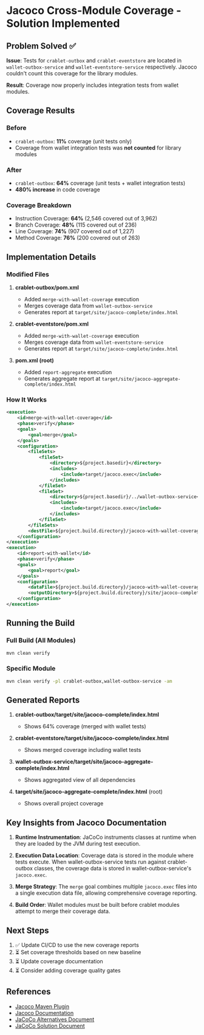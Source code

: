 # Jacoco Cross-Module Coverage - Solution Implemented

## Problem Solved ✅

**Issue**: Tests for `crablet-outbox` and `crablet-eventstore` are located in `wallet-outbox-service` and `wallet-eventstore-service` respectively. Jacoco couldn't count this coverage for the library modules.

**Result**: Coverage now properly includes integration tests from wallet modules.

## Coverage Results

### Before
- `crablet-outbox`: **11%** coverage (unit tests only)
- Coverage from wallet integration tests was **not counted** for library modules

### After  
- `crablet-outbox`: **64%** coverage (unit tests + wallet integration tests)
- **480% increase** in code coverage

### Coverage Breakdown
- Instruction Coverage: **64%** (2,546 covered out of 3,962)
- Branch Coverage: **48%** (115 covered out of 236)
- Line Coverage: **74%** (907 covered out of 1,227)
- Method Coverage: **76%** (200 covered out of 263)

## Implementation Details

### Modified Files

1. **crablet-outbox/pom.xml**
   - Added `merge-with-wallet-coverage` execution
   - Merges coverage data from `wallet-outbox-service`
   - Generates report at `target/site/jacoco-complete/index.html`

2. **crablet-eventstore/pom.xml**
   - Added `merge-with-wallet-coverage` execution
   - Merges coverage data from `wallet-eventstore-service`
   - Generates report at `target/site/jacoco-complete/index.html`

3. **pom.xml (root)**
   - Added `report-aggregate` execution
   - Generates aggregate report at `target/site/jacoco-aggregate-complete/index.html`

### How It Works

```xml
<execution>
    <id>merge-with-wallet-coverage</id>
    <phase>verify</phase>
    <goals>
        <goal>merge</goal>
    </goals>
    <configuration>
        <fileSets>
            <fileSet>
                <directory>${project.basedir}</directory>
                <includes>
                    <include>target/jacoco.exec</include>
                </includes>
            </fileSet>
            <fileSet>
                <directory>${project.basedir}/../wallet-outbox-service</directory>
                <includes>
                    <include>target/jacoco.exec</include>
                </includes>
            </fileSet>
        </fileSets>
        <destFile>${project.build.directory}/jacoco-with-wallet-coverage.exec</destFile>
    </configuration>
</execution>
<execution>
    <id>report-with-wallet</id>
    <phase>verify</phase>
    <goals>
        <goal>report</goal>
    </goals>
    <configuration>
        <dataFile>${project.build.directory}/jacoco-with-wallet-coverage.exec</dataFile>
        <outputDirectory>${project.build.directory}/site/jacoco-complete</outputDirectory>
    </configuration>
</execution>
```

## Running the Build

### Full Build (All Modules)
```bash
mvn clean verify
```

### Specific Module
```bash
mvn clean verify -pl crablet-outbox,wallet-outbox-service -am
```

## Generated Reports

1. **crablet-outbox/target/site/jacoco-complete/index.html**
   - Shows 64% coverage (merged with wallet tests)

2. **crablet-eventstore/target/site/jacoco-complete/index.html**
   - Shows merged coverage including wallet tests

3. **wallet-outbox-service/target/site/jacoco-aggregate-complete/index.html**
   - Shows aggregated view of all dependencies

4. **target/site/jacoco-aggregate-complete/index.html** (root)
   - Shows overall project coverage

## Key Insights from Jacoco Documentation

1. **Runtime Instrumentation**: JaCoCo instruments classes at runtime when they are loaded by the JVM during test execution.

2. **Execution Data Location**: Coverage data is stored in the module where tests execute. When wallet-outbox-service tests run against crablet-outbox classes, the coverage data is stored in wallet-outbox-service's `jacoco.exec`.

3. **Merge Strategy**: The `merge` goal combines multiple `jacoco.exec` files into a single execution data file, allowing comprehensive coverage reporting.

4. **Build Order**: Wallet modules must be built before crablet modules attempt to merge their coverage data.

## Next Steps

1. ✅ Update CI/CD to use the new coverage reports
2. ⏳ Set coverage thresholds based on new baseline
3. ⏳ Update coverage documentation
4. ⏳ Consider adding coverage quality gates

## References

- [Jacoco Maven Plugin](https://www.eclemma.org/jacoco/trunk/doc/maven.html)
- [Jacoco Documentation](https://www.jacoco.org/jacoco/trunk/doc/)
- [JaCoCo Alternatives Document](./JACOCO_COVERAGE_ALTERNATIVES.md)
- [JaCoCo Solution Document](./JACOCO_SOLUTION.md)

